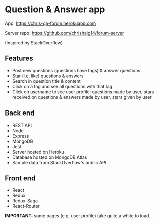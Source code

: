 # Question & Answer app

App: https://chris-qa-forum.herokuapp.com

Server repo: https://github.com/chrishaig14/forum-server

(Inspired by StackOverflow)

## Features
* Post new questions (questions have tags) & answer questions
* Star (i.e. like) questions & answers
* Search in question title & content
* Click on a tag and see all questions with that tag
* Click on username to see user profile: questions made by user, stars received on questions & answers made by user, stars given by user

## Back end
* REST API
* Node
* Express
* MongoDB
* Jest
* Server hosted on Heroku
* Database hosted on MongoDB Atlas
* Sample data from StackOverflow's public API

## Front end
* React
* Redux
* Redux-Saga
* React-Router

**IMPORTANT:** some pages (e.g. user profile) take quite a white to load.
